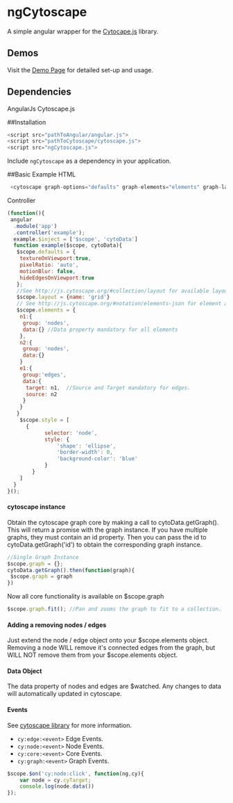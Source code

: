 ngCytoscape
=============

A simple angular wrapper for the [Cytocape.js](http://js.cytoscape.org/) library.

Demos
-----------
Visit the [Demo Page](http://johnnyflinn.github.io/ngCytoscape) for detailed set-up and usage.

Dependencies
-----------
AngularJs
Cytoscape.js

##Installation

```javascript
<script src="pathToAngular/angular.js">
<script src="pathToCytoscape/cytoscape.js">
<script src="ngCytoscape.js">
```
Include `ngCytoscape` as a dependency in your application.

##Basic Example
HTML
```javascript
 <cytoscape graph-options="defaults" graph-elements="elements" graph-layout="layout" graph-style="style"></cytoscape>
```
Controller
```javascript
(function(){
 angular
  .module('app')
  .controller('example');
  example.$inject = ['$scope', 'cytoData']
  function example($scope, cytoData){
   $scope.defaults = {
    textureOnViewport:true,
    pixelRatio: 'auto',
    motionBlur: false,
    hideEdgesOnViewport:true
   };
   //See http://js.cytoscape.org/#collection/layout for available layouts and options
   $scope.layout = {name: 'grid'}
   // See http://js.cytoscape.org/#notation/elements-json for element array format
   $scope.elements = {
    n1:{
     group: 'nodes',
     data:{} //Data property mandatory for all elements
    },
    n2:{
     group: 'nodes',
     data:{}
    }
    e1:{
     group:'edges',
     data:{
      target: n1,  //Source and Target mandatory for edges.
      source: n2
     }
    }
   }
    $scope.style = [
      {
            selector: 'node',
            style: {
                'shape': 'ellipse',
                'border-width': 0,
                'background-color': 'blue'
            }
        }
    ]
  }
}();
```

#### cytoscape instance
Obtain the cytoscape graph core by making a call to cytoData.getGraph().  This will return a promise with the graph instance.  If you have multiple graphs, they must contain an id property.  Then you can pass the id to cytoData.getGraph('id') to obtain the corresponding graph instance.
```javascript
//Single Graph Instance
$scope.graph = {};
cytoData.getGraph().then(function(graph){
 $scope.graph = graph
})
```
Now all core functionality is available on $scope.graph
```javascript
$scope.graph.fit(); //Pan and zooms the graph to fit to a collection.
```
#### Adding a removing nodes / edges
Just extend the node / edge object onto your $scope.elements object.  Removing a node WILL remove it's connected edges from the graph, but WILL NOT remove them from your $scope.elements object.  

#### Data Object
The data property of nodes and edges are $watched.  Any changes to data will automatically updated in cytoscape.

#### Events
See <a href="http://js.cytoscape.org/#events"> cytoscape library</a> for more information.
* `cy:edge:<event>` Edge Events.
* `cy:node:<event>` Node Events.
* `cy:core:<event>` Core Events.
* `cy:graph:<event>` Graph Events.

```javascript
$scope.$on('cy:node:click', function(ng,cy){
    var node = cy.cyTarget;
    console.log(node.data())
});
```
